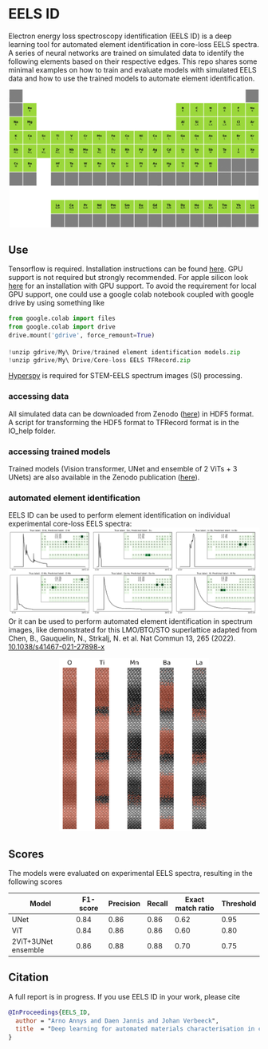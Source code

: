 # EELS ID
Electron energy loss spectroscopy identification (EELS ID) is a deep learning tool for automated element identification in core-loss EELS spectra. A series of neural networks are trained on simulated data to identify the following elements based on their respective edges. This repo shares some minimal examples on how to train and evaluate models with simulated EELS data and how to use the trained models to automate element identification.

<p align="center">
  <img src="assets/per_sys.PNG" width="500">
</p>


## Use 
Tensorflow is required. Installation instructions can be found [here](https://www.tensorflow.org/install). GPU support is not required but strongly recommended. For apple silicon look [here](https://developer.apple.com/metal/tensorflow-plugin/) for an installation with GPU support. To avoid the requirement for local GPU support, one could use a google colab notebook coupled with google drive by using something like
```python
from google.colab import files
from google.colab import drive
drive.mount('gdrive', force_remount=True)

!unzip gdrive/My\ Drive/trained element identification models.zip 
!unzip gdrive/My\ Drive/Core-loss EELS TFRecord.zip 
```
[Hyperspy](https://hyperspy.org) is required for STEM-EELS spectrum images (SI) processing.
### accessing data
All simulated data can be downloaded from Zenodo ([here]()) in HDF5 format. A script for transforming the HDF5 format to TFRecord format is in the IO_help folder.
### accessing trained models
Trained models (Vision transformer, UNet and ensemble of 2 ViTs + 3 UNets) are also available in the Zenodo publication ([here]()).
### automated element identification
EELS ID can be used to perform element identification on individual experimental core-loss EELS spectra:
![im](assets/spectrum_predictions.png)
Or it can be used to perform automated element identification in spectrum images, like demonstrated for this LMO/BTO/STO superlattice adapted from Chen, B., Gauquelin, N., Strkalj, N. et al. Nat Commun 13, 265 (2022). [10.1038/s41467-021-27898-x](https://doi.org/10.1038/s41467-021-27898-x)

<p align="center">
  <img src="assets/SI_mapping.png" width="300">
</p>

## Scores
The models were evaluated on experimental EELS spectra, resulting in the following scores

|Model | F1-score| Precision | Recall| Exact match ratio | Threshold | 
|------------ | ------------| ------------| ------------| ------------| ------------|
|UNet | 0.84 | 0.86 | 0.86 | 0.62 | 0.95 | 
|ViT | 0.84 | 0.86 | 0.86 | 0.60 | 0.80 |
|2ViT+3UNet ensemble | 0.86 | 0.88 | 0.88 | 0.70 | 0.75 |

## Citation
A full report is in progress. If you use EELS ID in your work, please cite
```bibtex
@InProceedings{EELS_ID,
  author = "Arno Annys and Daen Jannis and Johan Verbeeck",
  title  = "Deep learning for automated materials characterisation in core-loss electron energy loss spectroscopy"
}
```
